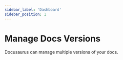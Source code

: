 ```yaml
---
sidebar_label: 'Dashboard'
sidebar_position: 1
---
```


# Manage Docs Versions

Docusaurus can manage multiple versions of your docs.

